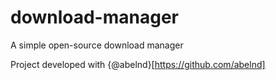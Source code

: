 # download-manager

A simple open-source download manager

Project developed with {@abelnd}[https://github.com/abelnd]
